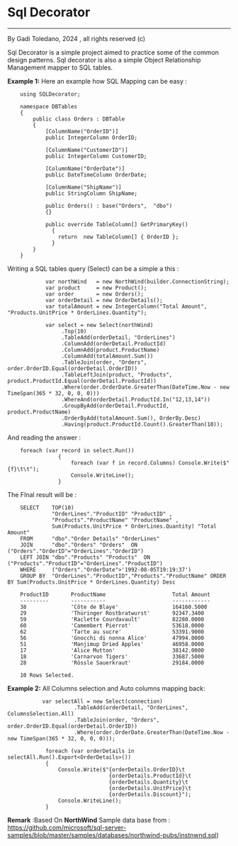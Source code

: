 ﻿# Sql Decorator
---------------
By Gadi Toledano, 2024 , all rights reserved (c)

Sql Decorator is a simple project aimed to practice some of the common design patterns.
Sql decorator is also a simple Object Relationship Management mapper to SQL tables.  

**Example 1:**
Here an example how SQL Mapping can be easy :
     
        using SQLDecorator;

        namespace DBTables
        { 
            public class Orders : DBTable
            {
                [ColumnName("OrderID")]
                public IntegerColumn OrderID;
        
                [ColumnName("CustomerID")]
                public IntegerColumn CustomerID;
        
                [ColumnName("OrderDate")]
                public DateTimeColumn OrderDate;

                [ColumnName("ShipName")]
                public StringColumn ShipName;

                public Orders() : base("Orders",  "dbo")
                {}                       
                   
                public override TableColumn[] GetPrimaryKey()
                  {
                    return  new TableColumn[] { OrderID };
                  }
            }
        }

Writing a SQL tables query (Select) can be a simple a this :

                var northWind   = new NorthWind(builder.ConnectionString);   
                var product     = new Product();
                var order       = new Orders();
                var orderDetail = new OrderDetails();
                var totalAmount = new IntegerColumn("Total Amount", "Products.UnitPrice * OrderLines.Quantity");

                var select = new Select(northWind)
                     .Top(10)
                     .TableAdd(orderDetail, "OrderLines")
                     .ColumnAdd(orderDetail.ProductId)
                     .ColumnAdd(product.ProductName)
                     .ColumnAdd(totalAmount.Sum())
                     .TableJoin(order, "Orders", order.OrderID.Equal(orderDetail.OrderID))
                     .TableLeftJoin(product, "Products", product.ProductId.Equal(orderDetail.ProductId))
                     .Where(order.OrderDate.GreaterThan(DateTime.Now - new TimeSpan(365 * 32, 0, 0, 0)))
                     .WhereAnd(orderDetail.ProductId.In("12,13,14"))
                     .GroupByAdd(orderDetail.ProductId, product.ProductName)
                     .OrderByAdd(totalAmount.Sum(), OrderBy.Desc)
                     .Having(product.ProductId.Count().GreaterThan(10));

And reading the answer :

        foreach (var record in select.Run())
                    {
                        foreach (var f in record.Columns) Console.Write($"{f}\t\t");
                        Console.WriteLine();
                    }

The FInal result will be :

        SELECT    TOP(10) 
                  "OrderLines"."ProductID" "ProductID" ,
                  "Products"."ProductName" "ProductName" ,
                  Sum(Products.UnitPrice * OrderLines.Quantity) "Total Amount" 
        FROM      "dbo"."Order Details" "OrderLines"  
        JOIN      "dbo"."Orders" "Orders"  ON ("Orders"."OrderID"="OrderLines"."OrderID") 
        LEFT JOIN "dbo"."Products" "Products"  ON ("Products"."ProductID"="OrderLines"."ProductID")
        WHERE     ("Orders"."OrderDate">'1992-08-05T19:19:37') 
        GROUP BY  "OrderLines"."ProductID","Products"."ProductName" ORDER BY Sum(Products.UnitPrice * OrderLines.Quantity) Desc

        ProductID       ProductName                     Total Amount
        ---------       -----------                     ------------
        38              'Côte de Blaye'                 164160.5000
        29              'Thüringer Rostbratwurst'       92347.3400
        59              'Raclette Courdavault'          82280.0000
        60              'Camembert Pierrot'             53618.0000
        62              'Tarte au sucre'                53391.9000
        56              'Gnocchi di nonna Alice'        47994.0000
        51              'Manjimup Dried Apples'         46958.0000
        17              'Alice Mutton'                  38142.0000
        18              'Carnarvon Tigers'              33687.5000
        28              'Rössle Sauerkraut'             29184.0000

        10 Rows Selected.

**Example 2:**
All Columns selection and Auto columns mapping back:

               var selectAll = new Select(connection)
                         .TableAdd(orderDetail, "OrderLines", ColumnsSelection.All)
                         .TableJoin(order, "Orders", order.OrderID.Equal(orderDetail.OrderID))
                         .Where(order.OrderDate.GreaterThan(DateTime.Now - new TimeSpan(365 * 32, 0, 0, 0)));

                foreach (var orderDetails in selectAll.Run().Export<OrderDetails>())
                {
                    Console.Write($"{orderDetails.OrderID}\t
                                    {orderDetails.ProductId}\t
                                    {orderDetails.Quantity}\t
                                    {orderDetails.UnitPrice}\t
                                    {orderDetails.Discount}");
                    Console.WriteLine();
                }

**Remark** :Based On **NorthWind** Sample data base 
from : https://github.com/microsoft/sql-server-samples/blob/master/samples/databases/northwind-pubs/instnwnd.sql)
